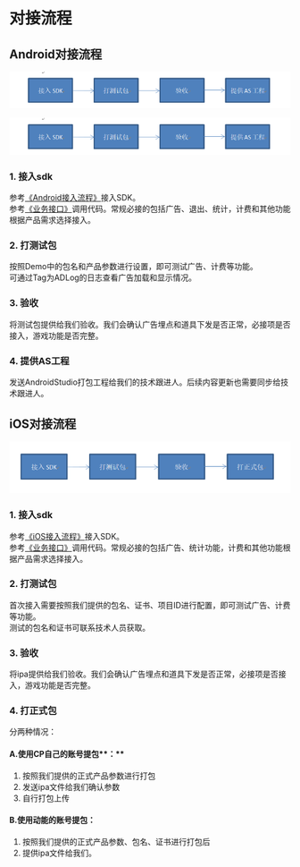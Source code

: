 # 对接流程

## Android对接流程

![Android&#x5BF9;&#x63A5;&#x6D41;&#x7A0B;](../../.gitbook/assets/android_duijie.png)

<img src="../../.gitbook/assets/android_duijie.png" alt="Android&#x5BF9;&#x63A5;&#x6D41;&#x7A0B;">

### **1. 接入sdk**

参考[《Android接入流程》](android-jie-ru/)接入SDK。  
参考[《业务接口》](ye-wu-jie-kou/)调用代码。常规必接的包括广告、退出、统计，计费和其他功能根据产品需求选择接入。

### **2. 打测试包**

按照Demo中的包名和产品参数进行设置，即可测试广告、计费等功能。  
可通过Tag为ADLog的日志查看广告加载和显示情况。

### **3. 验收**

将测试包提供给我们验收。我们会确认广告埋点和道具下发是否正常，必接项是否接入，游戏功能是否完整。

### **4. 提供AS工程**

发送AndroidStudio打包工程给我们的技术跟进人。后续内容更新也需要同步给技术跟进人。

## iOS对接流程

![iOS&#x5BF9;&#x63A5;&#x6D41;&#x7A0B;](../../.gitbook/assets/ios_duijie.png)

### **1. 接入sdk**

参考[《iOS接入流程》](ios-jie-ru/)接入SDK。  
参考[《业务接口》](ye-wu-jie-kou/)调用代码。常规必接的包括广告、统计功能，计费和其他功能根据产品需求选择接入。

### **2. 打测试包**

首次接入需要按照我们提供的包名、证书、项目ID进行配置，即可测试广告、计费等功能。  
测试的包名和证书可联系技术人员获取。

### **3. 验收**

将ipa提供给我们验收。我们会确认广告埋点和道具下发是否正常，必接项是否接入，游戏功能是否完整。

### **4. 打正式包**

分两种情况：

#### A.使用CP自己的账号提包**：**

1. 按照我们提供的正式产品参数进行打包
2. 发送ipa文件给我们确认参数
3. 自行打包上传

#### B.使用动能的账号提包：

1. 按照我们提供的正式产品参数、包名、证书进行打包后
2. 提供ipa文件给我们。

